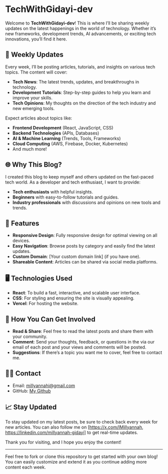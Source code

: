 # TechWithGidayi-dev

Welcome to **TechWithGidayi-dev**! This is where I’ll be sharing weekly updates on the latest happenings in the world of technology. Whether it’s new frameworks, development trends, AI advancements, or exciting tech innovations, you’ll find it here.

## 📅 Weekly Updates

Every week, I’ll be posting articles, tutorials, and insights on various tech topics. The content will cover:
- **Tech News**: The latest trends, updates, and breakthroughs in technology.
- **Development Tutorials**: Step-by-step guides to help you learn and improve your skills.
- **Tech Opinions**: My thoughts on the direction of the tech industry and new emerging tools.

Expect articles about topics like:
- **Frontend Development** (React, JavaScript, CSS)
- **Backend Technologies** (APIs, Databases)
- **AI & Machine Learning** (Trends, Tools, Frameworks)
- **Cloud Computing** (AWS, Firebase, Docker, Kubernetes)
- And much more!

## 🌐 Why This Blog?

I created this blog to keep myself and others updated on the fast-paced tech world. As a developer and tech enthusiast, I want to provide:
- **Tech enthusiasts** with helpful insights.
- **Beginners** with easy-to-follow tutorials and guides.
- **Industry professionals** with discussions and opinions on new tools and trends.

## 🚀 Features
- **Responsive Design**: Fully responsive design for optimal viewing on all devices.
- **Easy Navigation**: Browse posts by category and easily find the latest updates.
- **Custom Domain**: [Your custom domain link] (if you have one).
- **Shareable Content**: Articles can be shared via social media platforms.

## 🖥️ Technologies Used
- **React**: To build a fast, interactive, and scalable user interface.
- **CSS**: For styling and ensuring the site is visually appealing.
- **Vercel**: For hosting the website.

## 🌟 How You Can Get Involved
- **Read & Share**: Feel free to read the latest posts and share them with your community.
- **Comment**: Send your thoughts, feedback, or questions in the via our email of each post and your views and comments will be posted.
- **Suggestions**: If there’s a topic you want me to cover, feel free to contact me.

## 🧑‍💻 Contact
- Email: millyannahi@gmail.com
- GitHub: [My Github](https://github.com/Gidayi-dev)

## 📈 Stay Updated
To stay updated on my latest posts, be sure to check back every week for new articles. You can also follow me on [https://x.com/IMillyannah, https://linkedin.com/millyannah-gidayi] to get real-time updates.

Thank you for visiting, and I hope you enjoy the content!

---

Feel free to fork or clone this repository to get started with your own blog! You can easily customize and extend it as you continue adding more content each week.

